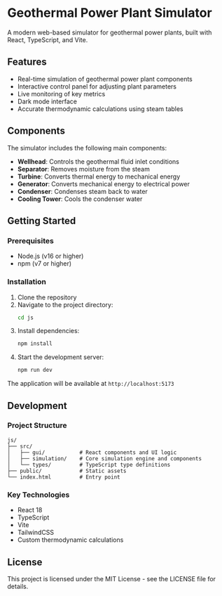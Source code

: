 # Geothermal Power Plant Simulator

A modern web-based simulator for geothermal power plants, built with React, TypeScript, and Vite.

## Features

- Real-time simulation of geothermal power plant components
- Interactive control panel for adjusting plant parameters
- Live monitoring of key metrics
- Dark mode interface
- Accurate thermodynamic calculations using steam tables

## Components

The simulator includes the following main components:

- **Wellhead**: Controls the geothermal fluid inlet conditions
- **Separator**: Removes moisture from the steam
- **Turbine**: Converts thermal energy to mechanical energy
- **Generator**: Converts mechanical energy to electrical power
- **Condenser**: Condenses steam back to water
- **Cooling Tower**: Cools the condenser water

## Getting Started

### Prerequisites

- Node.js (v16 or higher)
- npm (v7 or higher)

### Installation

1. Clone the repository
2. Navigate to the project directory:
   ```bash
   cd js
   ```
3. Install dependencies:
   ```bash
   npm install
   ```
4. Start the development server:
   ```bash
   npm run dev
   ```

The application will be available at `http://localhost:5173`

## Development

### Project Structure

```
js/
├── src/
│   ├── gui/           # React components and UI logic
│   ├── simulation/    # Core simulation engine and components
│   └── types/         # TypeScript type definitions
├── public/            # Static assets
└── index.html         # Entry point
```

### Key Technologies

- React 18
- TypeScript
- Vite
- TailwindCSS
- Custom thermodynamic calculations

## License

This project is licensed under the MIT License - see the LICENSE file for details.
